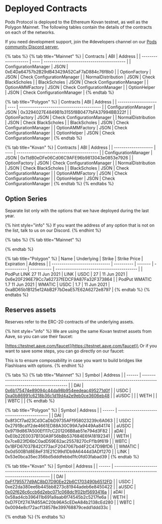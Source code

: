# Deployed Contracts

Pods Protocol is deployed to the Ethereum Kovan testnet, as well as the Polygon Mainnet. The following tables contain the details of the contracts on each of the networks.

If you need development support, join the #developers channel on our [Pods community Discord server.](https://discord.gg/Qf7utym)

{% tabs %}
{% tab title="Mainnet" %}
| Contracts            | ABI  | Address                                    |
| -------------------- | ---- | ------------------------------------------ |
| ConfigurationManager | JSON | 0xE4Da64757b2B29dB43429A52CaF7aD884c76f8b0 |
| OptionFactory        | JSON | Check ConfigurationManager                 |
| NormalDistribution   | JSON | Check BlackScholes                         |
| BlackScholes         | JSON | Check ConfigurationManager                 |
| OptionAMMFactory     | JSON | Check ConfigurationManager                 |
| OptionHelper         | JSON | Check ConfigurationManager                 |
{% endtab %}

{% tab title="Polygon" %}
| Contracts            | ABI  | Address                                    |
| -------------------- | ---- | ------------------------------------------ |
| ConfigurationManager | JSON | 0x3294027E4849B1b3155f8B0477bFA37994BB322f |
| OptionFactory        | JSON | Check ConfigurationManager                 |
| NormalDistribution   | JSON | Check BlackScholes                         |
| BlackScholes         | JSON | Check ConfigurationManager                 |
| OptionAMMFactory     | JSON | Check ConfigurationManager                 |
| OptionHelper         | JSON | Check ConfigurationManager                 |
{% endtab %}

{% tab title="Kovan" %}
| Contracts            | ABI  | Address                                    |
| -------------------- | ---- | ------------------------------------------ |
| ConfigurationManager | JSON | 0x11dB0eDFe06Cd06C9AFE96b9813043e0853e7926 |
| OptionFactory        | JSON | Check ConfigurationManager                 |
| NormalDistribution   | JSON | Check BlackScholes                         |
| BlackScholes         | JSON | Check ConfigurationManager                 |
| OptionAMMFactory     | JSON | Check ConfigurationManager                 |
| OptionHelper         | JSON | Check ConfigurationManager                 |
{% endtab %}
{% endtabs %}

## Option Series

Separate list only with the options that we have deployed during the last year.

{% hint style="info" %}
If you want the address of any option that is not on the list, talk to us on our Discord.&#x20;
{% endhint %}

{% tabs %}
{% tab title="Mainnet" %}

{% endtab %}

{% tab title="Polygon" %}
| Name                           | Underlying | Strike  | Strike Price | Expiration  | Address                                    |
| ------------------------------ | ---------- | ------- | ------------ | ----------- | ------------------------------------------ |
| PodPut  LINK 27 11 Jun 2021    | LINK       | USDC    | 27           | 11 Jun 2021 | 0x6e20F296E79Cc7a62737fEDCF9A87Fa32F373864 |
| PodPut  WMATIC 1.7 11 Jun 2021 | WMATIC     | USDC    | 1.7          | 11 Jun 2021 | 0xaBD65b1B125e12AbB2F7bDeaE57E62A6272e8797 |
{% endtab %}
{% endtabs %}

## Reserves assets

Reserves refer to the ERC-20 contracts of the underlying assets.

{% hint style="info" %}
We are using the same Kovan testnet assets from Aave, so you can use their faucet:

[https://testnet.aave.com/faucet](https://testnet.aave.com/faucet)\
Or if you want to save some steps, you can go directly on our faucet:

This is to ensure composability in case you want to build bridges like Flashloans with options.
{% endhint %}

{% tabs %}
{% tab title="Mainnet" %}
| Symbol | Address                                                                                                               |
| ------ | --------------------------------------------------------------------------------------------------------------------- |
| DAI    | [0x6b175474e89094c44da98b954eedeac495271d0f](https://etherscan.io/address/0x6b175474e89094c44da98b954eedeac495271d0f) |
| USDC   | [0xa0b86991c6218b36c1d19d4a2e9eb0ce3606eb48](https://etherscan.io/address/0xa0b86991c6218b36c1d19d4a2e9eb0ce3606eb48) |
| aUSDC  |                                                                                                                       |
| WETH   |                                                                                                                       |
| WBTC   |                                                                                                                       |
{% endtab %}

{% tab title="Polygon" %}
| Symbol | Address                                    |
| ------ | ------------------------------------------ |
| DAI    | 0x8f3Cf7ad23Cd3CaDbD9735AFf958023239c6A063 |
| USDC   | 0x2791Bca1f2de4661ED88A30C99A7a9449Aa84174 |
| aUSDC  | 0x9719d867A500Ef117cC201206B8ab51e794d3F82 |
| aDAI   | 0xE0b22E0037B130A9F56bBb537684E6fA18192341 |
| WETH   | 0x7ceB23fD6bC0adD59E62ac25578270cFf1b9f619 |
| WBTC   | 0x1BFD67037B42Cf73acF2047067bd4F2C47D9BfD6 |
| WMATIC | 0x0d500B1d8E8eF31E21C99d1Db9A6444d3ADf1270 |
| LINK   | 0x53e0bca35ec356bd5dddfebbd1fc0fd03fabad39 |
{% endtab %}

{% tab title="Kovan" %}
| Symbol | Address                                                                                                                     |
| ------ | --------------------------------------------------------------------------------------------------------------------------- |
| DAI    | [0xFf795577d9AC8bD7D90Ee22b6C1703490b6512FD](https://kovan.etherscan.io/address/0xFf795577d9AC8bD7D90Ee22b6C1703490b6512FD) |
| USDC   | 0xe22da380ee6b445bb8273c81944adeb6e8450422                                                                                  |
| aUSDC  | [0x02f626c6ccb6d2ebc071c068dc1f02bf5693416a](https://kovan.etherscan.io/address/0x02f626c6ccb6d2ebc071c068dc1f02bf5693416a) |
| aDAI   | 0x58ad4cb396411b691a9aab6f74545b2c5217fe6a                                                                                  |
| WETH   | 0xD7FDf2747A855AC20b96A5cEDeA84b2138cEd280                                                                                  |
| WBTC   | 0x0094e8cf72acf138578e399768879cedd1ddd33c                                                                                  |


{% endtab %}
{% endtabs %}
